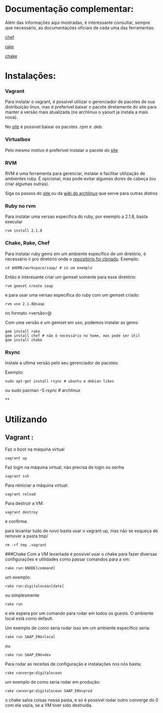 # Documentação complementar:

Além das informações aqui mostradas, é interessante consultar, sempre que necessário, as documentações oficiais de cada uma das ferramentas:

[chef](https://docs.chef.io/)

[rake](http://docs.seattlerb.org/rake/)

[chake](https://gitlab.com/terceiro/chake)

# Instalações:

### Vagrant

Para instalar o vagrant, é possível utilizar o gerenciador de pacotes de sua distribuição linux, mas é preferível baixar o pacote diretamente do site para manter a versão mais atualizada (no archlinux o yaourt ja instala a mais nova).

No [site](https://www.vagrantup.com/downloads.html) é possível baixar os pacotes .rpm e .deb.

### Virtualbox

Pelo mesmo motivo é preferível instalar o pacote do [site](https://www.virtualbox.org/wiki/Downloads)

### RVM

RVM é uma ferramenta para gerenciar, instalar e facilitar utilização de ambientes ruby. É opicional, mas pode evitar algumas dores de cabeça (ou criar algumas outras).

Siga os passos do [site ](https://rvm.io/rvm/install) ou da [wiki do archlinux](https://wiki.archlinux.org/index.php/RVM) que serve para outras distros

### Ruby no rvm

Para instalar uma versao especifica do ruby, por exemplo a 2.1.8, basta executar

    rvm install 2.1.8

### Chake, Rake, Chef

Para instalar ruby gems em um ambiente específico de um diretório, é necessário ir pro diretório onde o [repositório foi clonado](https://wiki.archlinux.org/index.php/RVM). Exemplo:

    cd $HOME/workspace/saap/ # só um exemplo

Então é interesante criar um gemset somente para esse diretório:

    rvm gemset create saap

e para usar uma versao especifica do ruby com um gemset criado:

    rvm use 2.1.8@saap

no formato <versão>@<nome do gemset>

Com uma versão e um gemset em uso, podemos instalar as gems:

    gem install rake
    gem install chef # não é necessário no home, mas pode ser útil
    gem install chake

### Rsync

Instale a ultima versão pelo seu gerenciador de pacotes:

Exemplo:

    sudo apt-get install rsync # ubuntu e debian likes

ou
    sudo pacman -S rsync # archlinux

**
# Utilizando
## Vagrant : 

Faz o boot na máquina virtual

    vagrant up

Faz login na máquina virtual, não precisa de login ou senha

    vagrant ssh

Para reiniciar a máquina virtual:

    vagrant reload

Para destruir a VM:

    vagrant destroy

e confirme.

para levantar tudo de novo basta usar o vagrant up, mas não se esqueça de remover a pasta tmp/

    rm -rf tmp .vagrant

###Chake
Com a VM levantada é possivel usar o chake para fazer diversas configurações e utilidades como passar comandos para a vm:

    rake run:$NODE[command]

um exemplo:

    rake run:digitalocean[date]

ou simplesmente
    
    rake run

e ele espera por um comando para rodar em todos os guests. O ambiente local está como default.

Um exemplo de como seria rodar isso em um ambiente especifico seria:

    rake run SAAP_ENV=local

ou

    rake run SAAP_ENV=dev

Para rodar as receitas de configuração e instalações nos nós basta:

    rake converge:digitalocean

um exemplo de como seria rodar em produção:

    rake converge:digitalocean SAAP_ENV=prod

o chake salva coisas nessa pasta, e só é possível rodar outro converge do 0 com ela vazia, se a VM tiver sido destruída.